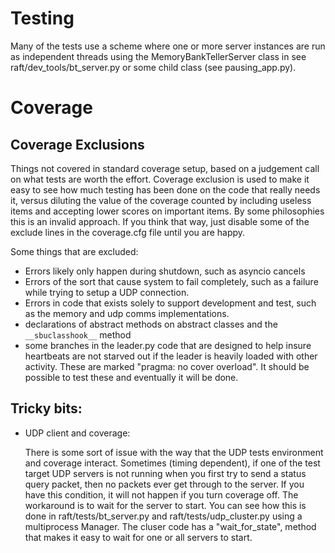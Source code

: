

# Testing

Many of the tests use a scheme where one or more server
instances are run as independent threads using the MemoryBankTellerServer
class in see raft/dev_tools/bt_server.py or some child class
(see pausing_app.py).

# Coverage

## Coverage Exclusions

Things not covered in standard coverage setup, based on a judgement
call on what tests are worth the effort. Coverage exclusion is used
to make it easy to see how much testing has been done on the code that
really needs it, versus diluting the value of the coverage counted by
including useless items and accepting lower scores on important items.
By some philosophies this is an invalid approach. If you think that way,
just disable some of the exclude lines in the coverage.cfg file until
you are happy.

Some things that are excluded:
     
 - Errors likely only happen during shutdown, such as asyncio cancels
 - Errors of the sort that cause system to fail completely, such
   as a failure while trying to setup a UDP connection.
 - Errors in code that exists solely to support development and test,
   such as the memory and udp comms implementations. 
 - declarations of abstract methods on abstract classes and the
   ```__sbuclasshook__``` method
 - some branches in the leader.py code that are designed to
   help insure heartbeats are not starved out if the leader
   is heavily loaded with other activity. These are marked
   "pragma: no cover overload". It should be possible to
   test these and eventually it will be done.

   



## Tricky bits:
 - UDP client and coverage:
 
     There is some sort of issue with the way that the UDP tests environment
     and coverage interact. Sometimes (timing dependent), if one of the
     test target UDP servers is not running when you first try to send
     a status query packet, then no packets ever get through to the server.
     If you have this condition, it will not happen if you turn coverage
     off. The workaround is to wait for the server to start. You can see
     how this is done in raft/tests/bt_server.py and raft/tests/udp_cluster.py
     using a multiprocess Manager. The cluser code has a "wait_for_state",
     method that makes it easy to wait for one or all servers to start. 

   
